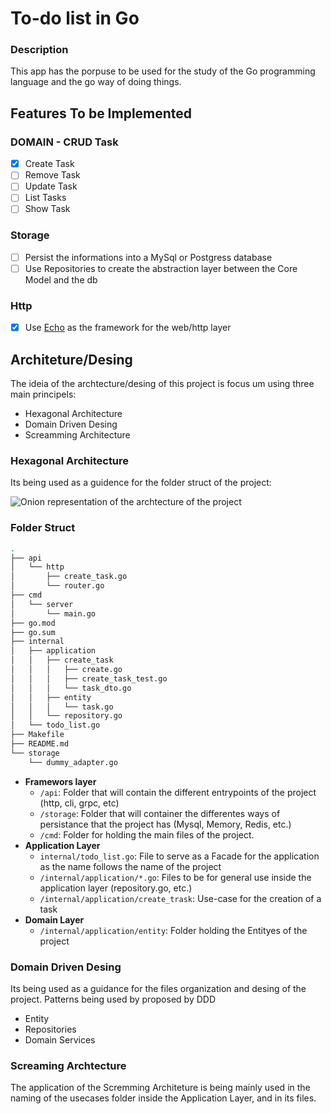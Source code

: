 # To-do list in Go

### Description

This app has the porpuse to be used for the study of the Go programming language and the go way of doing things.

## Features To be Implemented

### DOMAIN - CRUD Task

- [x] Create Task
- [ ] Remove Task
- [ ] Update Task
- [ ] List Tasks
- [ ] Show Task

### Storage

- [ ] Persist the informations into a MySql or Postgress database
- [ ] Use Repositories to create the abstraction layer between the Core Model and the db

### Http

- [x] Use [Echo](https://echo.labstack.com/) as the framework for the web/http layer

## Architeture/Desing

The ideia of the archtecture/desing of this project is focus um using three main principels:

- Hexagonal Architecture
- Domain Driven Desing
- Screamming Architecture

### Hexagonal Architecture

Its being used as a guidence for the folder struct of the project:

![Onion representation of the archtecture of the project](https://user-images.githubusercontent.com/26884793/215372234-8433523b-5082-4335-854f-370a59c95586.png)

### Folder Struct

```bash
.
├── api
│   └── http
│       ├── create_task.go
│       └── router.go
├── cmd
│   └── server
│       └── main.go
├── go.mod
├── go.sum
├── internal
│   ├── application
│   │   ├── create_task
│   │   │   ├── create.go
│   │   │   ├── create_task_test.go
│   │   │   └── task_dto.go
│   │   ├── entity
│   │   │   └── task.go
│   │   └── repository.go
│   └── todo_list.go
├── Makefile
├── README.md
└── storage
    └── dummy_adapter.go
```

- **Framewors layer**
  - `/api`: Folder that will contain the different entrypoints of the project (http, cli, grpc, etc)
  - `/storage`: Folder that will container the differentes ways of persistance that the project has (Mysql, Memory, Redis, etc.)
  - `/cmd`: Folder for holding the main files of the project.
- **Application Layer**
  - `internal/todo_list.go`: File to serve as a Facade for the application as the name follows the name of the project
  - `/internal/application/*.go`: Files to be for general use inside the application layer (repository.go, etc.)
  - `/internal/application/create_trask`: Use-case for the creation of a task
- **Domain Layer**
  - `/internal/application/entity`: Folder holding the Entityes of the project

### Domain Driven Desing

Its being used as a guidance for the files organization and desing of the project. Patterns being used by proposed by DDD

- Entity
- Repositories
- Domain Services

### Screaming Archtecture

The application of the Scremming Architeture is being mainly used in the naming of the usecases folder inside the Application Layer, and in its files.
